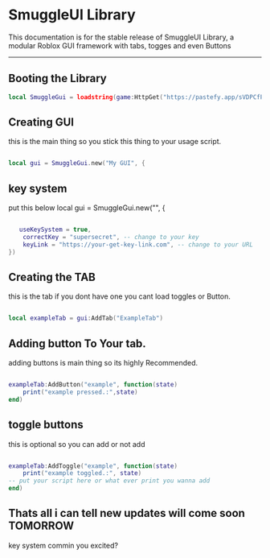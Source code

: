 # SmuggleUI Library

This documentation is for the stable release of SmuggleUI Library, a modular Roblox GUI framework with tabs, togges and even Buttons

---

## Booting the Library

```lua
local SmuggleGui = loadstring(game:HttpGet("https://pastefy.app/sVDPCfPe/raw"))()
```

## Creating GUI

this is the main thing so you stick this thing to your usage script.

```lua

local gui = SmuggleGui.new("My GUI", {

```

## key system
put this below local gui = SmuggleGui.new("", {

```lua

   useKeySystem = true,
    correctKey = "supersecret", -- change to your key
    keyLink = "https://your-get-key-link.com", -- change to your URL
})

```

## Creating the TAB

this is the tab if you dont have one you cant load toggles or Button.

```lua

local exampleTab = gui:AddTab("ExampleTab")

```

## Adding button To Your tab.


adding buttons is main thing so its highly Recommended.


```lua

exampleTab:AddButton("example", function(state)
    print("example pressed.:",state)
end)

```

## toggle buttons 

this is optional so you can add or not add

```lua

exampleTab:AddToggle("example", function(state)
    print("example toggled.:", state)
-- put your script here or what ever print you wanna add
end)

```

## Thats all i can tell new updates will come soon TOMORROW 

key system commin you excited?
